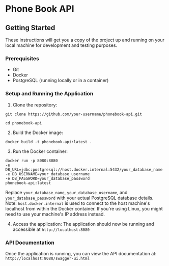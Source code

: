 # Phone Book API

## Getting Started
These instructions will get you a copy of the project up and running on your local machine for development and testing purposes.

### Prerequisites
- Git
- Docker
- PostgreSQL (running locally or in a container)

### Setup and Running the Application
1. Clone the repository: </br>
``` 
git clone https://github.com/your-username/phonebook-api.git
```
```
cd phonebook-api
```
2. Build the Docker image:
```
docker build -t phonebook-api:latest .
```
3. Run the Docker container:
```
docker run -p 8080:8080
-e DB_URL=jdbc:postgresql://host.docker.internal:5432/your_database_name
-e DB_USERNAME=your_database_username
-e DB_PASSWORD=your_database_password
phonebook-api:latest
```

Replace `your_database_name`, `your_database_username`, and `your_database_password` with your actual PostgreSQL database details. Note: `host.docker.internal` is used to connect to the host machine's localhost from within the Docker container. If you're using Linux, you might need to use your machine's IP address instead.

4. Access the application:
   The application should now be running and accessible at `http://localhost:8080`

### API Documentation
Once the application is running, you can view the API documentation at:
`http://localhost:8080/swagger-ui.html`